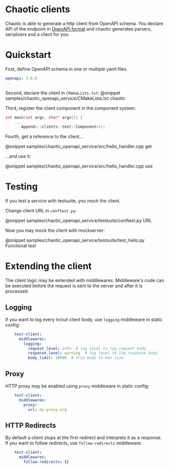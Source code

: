 # Chaotic clients

Chaotic is able to generate a http client from OpenAPI schema.
You declare API of the endpoint in [OpenAPI format](https://github.com/OAI/OpenAPI-Specification/blob/main/versions/3.1.1.md)
and chaotic generates parsers, serializers and a client for you.


# Quickstart

First, define OpenAPI schema in one or multiple yaml files.

```yaml
openapi: 3.0.0
...
```
Second, declare the client in `CMakeLists.txt`:
@snippet samples/chaotic_openapi_service/CMakeLists.txt chaotic

Third, register the client component in the component system:

```cpp
int main(int argc, char* argv[]) {
    ...
      .Append<::clients::test::Component>();
```

Fourth, get a reference to the client...

@snippet samples/chaotic_openapi_service/src/hello_handler.cpp get

...and use it:

@snippet samples/chaotic_openapi_service/src/hello_handler.cpp use


# Testing

If you test a service with testsuite, you mock the client.

Change client URL in `conftest.py`:

@snippet samples/chaotic_openapi_service/testsuite/conftest.py URL

Now you may mock the client with mockserver:

@snippet samples/chaotic_openapi_service/testsuite/test_hello.py Functional test


# Extending the client

The client logic may be extended with middlewares.
Middleware's code can be executed before the request is sent to the server and after it is processed.

## Logging

If you want to log every in/out client body, use `logging` middleware in static config:

```yaml
    test-client:
      middlewares:
        logging:
          request_level: info  # log level to log request body
          response_level: warning  # log level to log response body
          body_limit: 10000  # trim body to max size
```

## Proxy

HTTP proxy may be enabled using `proxy` middleware in static config:

```yaml
    test-client:
      middlewares:
        proxy:
          url: my-proxy.org
```

## HTTP Redirects

By default a client stops at the first redirect and interprets it as a response.
If you want to follow redirects, use `follow-redirects` middleware:

```yaml
    test-client:
      middlewares:
        follow-redirects: {}
```


